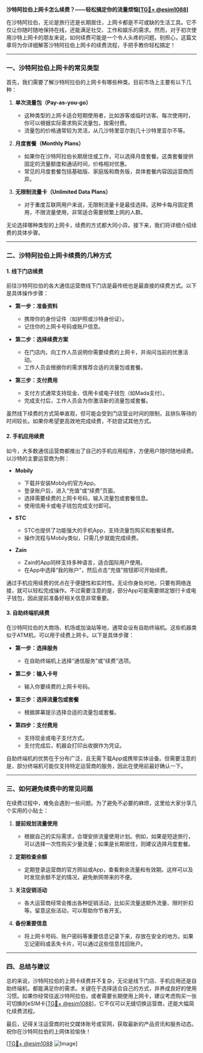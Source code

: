 **沙特阿拉伯上网卡怎么续费？——轻松搞定你的流量烦恼[[TG💪+ @esim1088](https://t.me/s/esim1088)]**

在沙特阿拉伯，无论是旅行还是长期居住，上网卡都是不可或缺的生活工具。它不仅让你随时随地保持在线，还能满足社交、工作和娱乐的需求。然而，对于初次使用沙特上网卡的朋友来说，如何续费可能是一个令人头疼的问题。别担心，这篇文章将为你详细解答沙特阿拉伯上网卡的续费流程，手把手教你轻松搞定！

---

### 一、沙特阿拉伯上网卡的常见类型

首先，我们需要了解沙特阿拉伯的上网卡有哪些种类。目前市场上主要有以下几种：

1. **单次流量包（Pay-as-you-go）**
   - 这种类型的上网卡适合短期使用者，比如游客或临时访客。每次使用时，你可以根据实际需求购买流量包，按需付费。
   - 流量包的价格通常较为灵活，从几沙特里亚尔到几十沙特里亚尔不等。

2. **月度套餐（Monthly Plans）**
   - 如果你在沙特阿拉伯长期居住或工作，可以选择月度套餐。这类套餐提供固定的流量额度和通话时间，价格相对优惠。
   - 常见的月度套餐包括基础版、家庭版和商务版，具体套餐内容因运营商而异。

3. **无限制流量卡（Unlimited Data Plans）**
   - 对于重度互联网用户来说，无限制流量卡是最佳选择。这种卡每月固定费用，不限流量使用，非常适合需要频繁上网的人群。

无论选择哪种类型的上网卡，续费的方式都大同小异。接下来，我们将详细介绍续费的具体步骤。

---

### 二、沙特阿拉伯上网卡续费的几种方式

#### 1. 线下门店续费

前往沙特阿拉伯的各大通信运营商线下门店是最传统也是最直接的续费方式。以下是具体操作步骤：

- **第一步：准备资料**
  - 携带你的身份证件（如护照或沙特身份证）。
  - 记住你的上网卡号码或账户信息。

- **第二步：选择续费方案**
  - 在门店内，向工作人员说明你需要续费的上网卡，并询问当前的优惠活动。
  - 工作人员会根据你的需求推荐合适的流量包或套餐。

- **第三步：支付费用**
  - 支付方式通常支持现金、信用卡或电子钱包（如Mada支付）。
  - 完成支付后，工作人员会为你激活新的流量包或套餐。

虽然线下续费的方式简单直观，但可能会受到门店营业时间的限制，且排队等待的时间较长。如果你希望更高效地完成续费，不妨尝试其他方式。

#### 2. 手机应用续费

如今，大多数通信运营商都推出了自己的手机应用程序，方便用户随时随地续费。以沙特的主要运营商为例：

- **Mobily**
  - 下载并安装Mobily的官方App。
  - 登录账户后，进入“充值”或“续费”页面。
  - 选择需要续费的上网卡号码，输入流量包或套餐信息。
  - 使用信用卡或电子钱包完成支付即可。

- **STC**
  - STC也提供了功能强大的手机App，支持流量包购买和套餐续费。
  - 操作流程与Mobily类似，只需几步就能完成续费。

- **Zain**
  - Zain的App同样支持多种语言，适合国际用户使用。
  - 在App中选择“我的账户”，然后点击“充值”按钮即可开始续费。

通过手机应用续费的优点在于便捷性和实时性。无论你身处何地，只要有网络连接，就可以轻松完成操作。不过需要注意的是，部分App可能需要绑定银行卡或电子钱包，因此提前准备好相关信息非常重要。

#### 3. 自助终端机续费

在沙特阿拉伯的大商场、机场或加油站等地，通常会设有自助终端机。这些机器类似于ATM机，可以用于续费上网卡。以下是具体步骤：

- **第一步：选择服务**
  - 在自助终端机上选择“通信服务”或“续费”选项。

- **第二步：输入卡号**
  - 输入你要续费的上网卡号码。

- **第三步：选择流量包或套餐**
  - 根据屏幕提示选择合适的流量包或套餐。

- **第四步：支付费用**
  - 支持现金或电子支付方式。
  - 支付完成后，机器会打印出收据作为凭证。

自助终端机的优势在于分布广泛，且无需下载App或携带实体设备。但需要注意的是，部分终端机可能仅支持特定运营商的服务，因此在使用前最好确认一下。

---

### 三、如何避免续费中的常见问题

在续费过程中，难免会遇到一些问题。为了避免不必要的麻烦，这里给大家分享几个实用的小贴士：

1. **提前规划流量使用**
   - 根据自己的实际需求，合理安排流量使用计划。例如，如果是短途旅行，可以选择一次性购买少量流量；如果是长期居住，则建议选择月度套餐。

2. **定期检查余额**
   - 定期登录运营商的官方网站或App，查看剩余流量和有效期。这样可以及时发现余额不足的情况，避免断网带来的不便。

3. **关注促销活动**
   - 各大运营商经常会推出各种促销活动，比如买流量送额外流量、限时折扣等。留意这些活动，可以帮助你节省开支。

4. **备份重要信息**
   - 将上网卡号码、账户密码等重要信息记录下来，存放在安全的地方。如果忘记密码或丢失卡片，可以通过这些信息找回账户。

---

### 四、总结与建议

总的来说，沙特阿拉伯的上网卡续费并不复杂，无论是线下门店、手机应用还是自助终端机，都能满足你的需求。关键在于选择适合自己的方式，并养成良好的使用习惯。如果你经常往返沙特阿拉伯，或者需要长期使用上网卡，建议考虑购买一张可切换的eSIM卡[[TG💪+ @esim1088](https://t.me/s/esim1088)]，它不仅可以无缝切换运营商，还能大幅简化续费流程。

最后，记得关注运营商的社交媒体账号或官网，获取最新的产品资讯和服务动态。祝你在沙特阿拉伯的上网体验愉快！

[[TG💪+ @esim1088](https://t.me/s/esim1088) ![Image](https://i.postimg.cc/4NQfJmqS/Snipaste-2025-05-13-00-14-12.png)]